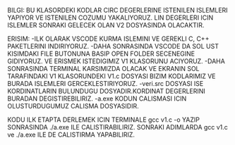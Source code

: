   
BILGI:
BU KLASORDEKI KODLAR CIRC DEGERLERINE ISTENILEN ISLEMLERI YAPIYOR VE ISTENILEN COZUMU YAKALIYORUZ.
LIN DEGERLERI ICIN ISLEMLER SONRAKI GELECEK OLAN V2 DOSYASINDA OLACAKTIR.

  ERISIM:
-ILK OLARAK VSCODE KURMA ISLEMINI VE GEREKLI C, C++ PAKETLERINI INDIRIYORUZ.
-DAHA SONRASINDA VSCODE DA SOL UST KISIMDAKI FILE BUTONUNA BASIP OPEN FOLDER SECENEGINE GIDIYORUZ.
VE ERISMEK ISTEDIGIMIZ V1 KLASORUNU ACIYORUZ.
-DAHA SONRASINDA TERMINAL KARSIMIZDA OLACAK VE EKRANIN SOL TARAFINDAKI V1 KLASORUNDEKI V1.c  DOSYASI  BIZIM KODLARIMIZ VE BURADA ISLEMLERI GERCEKLESTIRIYORUZ.
-veri.src DOSYASI ISE KORDINATLARIN BULUNDUGU DOSYADIR.KORDINAT DEGERLERINI BURADAN DEGISTIREBILIRIZ.
 -a.exe KODUN CALISMASI ICIN OLUSTURDUGUMUZ CALISMA DOSYASIDIR.

 KODU ILK ETAPTA DERLEMEK ICIN TERMINALE gcc v1.c -o YAZIP SONRASINDA ./a.exe ILE CALISTIRABILIRIZ.
 SONRAKI ADIMLARDA gcc v1.c ve ./a.exe ILE DE CALISTIRMA YAPABILIRIZ.







 



    